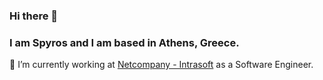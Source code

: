 ### Hi there 👋 
### I am Spyros and I am based in Athens, Greece.

🔭 I’m currently working at [Netcompany - Intrasoft](https://www.netcompany-intrasoft.com/) as a Software Engineer.

<!--
**srokopan/srokopan** is a ✨ _special_ ✨ repository because its `README.md` (this file) appears on your GitHub profile.

Here are some ideas to get you started:

- 🔭 I’m currently working on ...
- 🌱 I’m currently learning ...
- 👯 I’m looking to collaborate on ...
- 🤔 I’m looking for help with ...
- 💬 Ask me about ...
- 📫 How to reach me: ...
- 😄 Pronouns: ...
- ⚡ Fun fact: ...
-->
